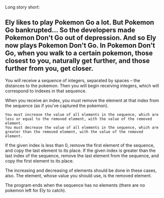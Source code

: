 Long story short:

Ely likes to play Pokemon Go a lot. But Pokemon Go bankrupted… So the developers made Pokemon Don't Go out of depression. And so Ely now plays Pokemon Don't Go. In Pokemon Don't Go, when you walk to a certain pokemon, those closest to you, naturally get further, and those further from you, get closer.
------------------------------------------------------------------------------------------------------------------------------------------------------------------------
You will receive a sequence of integers, separated by spaces – the distances to the pokemon. Then you will begin receiving integers, which will correspond to indexes in that sequence.

When you receive an index, you must remove the element at that index from the sequence (as if you've captured the pokemon).

	You must increase the value of all elements in the sequence, which are less or equal to the removed element, with the value of the removed element.
	You must decrease the value of all elements in the sequence, which are greater than the removed element, with the value of the removed element.

If the given index is less than 0, remove the first element of the sequence, and copy the last element to its place.
If the given index is greater than the last index of the sequence, remove the last element from the sequence, and copy the first element to its place.

The increasing and decreasing of elements should be done in these cases, also. The element, whose value you should use, is the removed element.

The program ends when the sequence has no elements (there are no pokemon left for Ely to catch).
